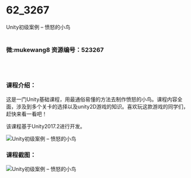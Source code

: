 # 62_3267
Unity初级案例 – 愤怒的小鸟
<br/></br>
<h3>微:mukewang8 资源编号：523267</h3>
<br/></br>
<h3>课程介绍：</h3>
<div class="piece-body p-lg clearfix">
<p>这是一门Unity基础课程，用最通俗易懂的方法去制作愤怒的小鸟。课程内容全面，涉及到多个关卡的选择以及<a title="查看与 unity 相关的文章" target="_blank">unity</a>2D游戏的知识。喜欢玩这款游戏的同学们，赶快来看一看吧！</p>
<p>该课程基于Unity2017.2进行开发。</p>
</div>
<p><img src="https://www.ko996.com/wp-content/uploads/img/2018/08/2-9.png" alt="Unity初级案例 – 愤怒的小鸟"></p>
<h3>课程截图：</h3>
<p><img src="https://www.ko996.com/wp-content/uploads/img/2018/08/3-3.png" alt="Unity初级案例 – 愤怒的小鸟"></p>
